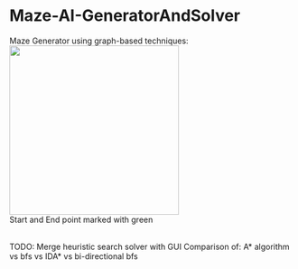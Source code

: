 # Maze-AI-GeneratorAndSolver

Maze Generator using graph-based techniques:<br>
<img src="https://user-images.githubusercontent.com/16327547/27396177-305a7bce-56aa-11e7-8af0-548af450c071.JPG" width="300"><br>
Start and End point marked with green<br><br>

TODO: Merge heuristic search solver with GUI
Comparison of: A* algorithm vs bfs vs IDA* vs bi-directional bfs
